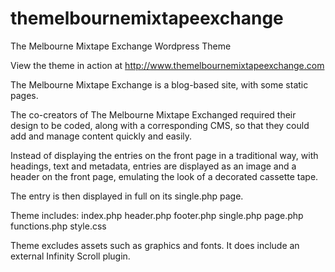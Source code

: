 themelbournemixtapeexchange
===========================

The Melbourne Mixtape Exchange Wordpress Theme

View the theme in action at http://www.themelbournemixtapeexchange.com

The Melbourne Mixtape Exchange is a blog-based site, with some static pages.

The co-creators of The Melbourne Mixtape Exchanged required their design to be coded, along with a corresponding CMS, so that they could add and manage content quickly and easily.

Instead of displaying the entries on the front page in a traditional way, with headings, text and metadata, entries are displayed as an image and a header on the front page, emulating the look of a decorated cassette tape.

The entry is then displayed in full on its single.php page.

Theme includes:
index.php
header.php
footer.php
single.php
page.php
functions.php
style.css

Theme excludes assets such as graphics and fonts.  It does include an external Infinity Scroll plugin.
